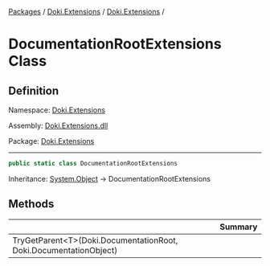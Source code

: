 [Packages](../../../README.md) / [Doki.Extensions](../../README.md) / [Doki.Extensions](../README.md) / 

# DocumentationRootExtensions Class

## Definition

Namespace: [Doki.Extensions](../README.md)

Assembly: [Doki.Extensions.dll](../../README.md)

Package: [Doki.Extensions](https://www.nuget.org/packages/Doki.Extensions)

---

```csharp
public static class DocumentationRootExtensions
```

Inheritance: [System.Object](https://learn.microsoft.com/en-us/dotnet/api/System.Object) → DocumentationRootExtensions

## Methods

|   |Summary|
|---|---|
|TryGetParent&lt;T&gt;(Doki.DocumentationRoot, Doki.DocumentationObject)||


